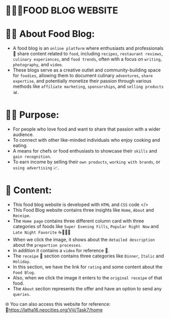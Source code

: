 # 🥘🍳🔥FOOD BLOG WEBSITE

# 👨‍🍳 About Food Blog:
* A food blog is an `online platform` where enthusiasts and professionals 💼 share content related to `food`, including `recipes`, `restaurant reviews`, `culinary experiences`, and `food trends`, often with a focus on `writing`, `photography`, and `video`.
* These blogs serve as a creative outlet and community-building space for `foodies`, allowing them to document culinary `adventures`, `share expertise`, and potentially monetize their passion through various methods like `affiliate marketing`, `sponsorships`, and `selling products` 📊. 

# 🍴🍲 Purpose:

* For people who love food and want to share that passion with a wider audience. 
* To connect with other like-minded individuals who enjoy cooking and eating. 
* A means for chefs or food enthusiasts to showcase their `skills` and `gain recognition`. 
* To earn income by selling their `own products`, `working with brands`, or `using advertising` 📈.

# 📌 Content:
* This food blog website is developed with `HTML` and `CSS` code </>
* This Food Blog website contains three insights like `Home`, `About` and `Receipe`.
* The `Home page` contains three different column card with three categories of foods like `Super Evening Fills`, `Popular Right Now` and `Late Night Favorite` ☕🤎🥯🍪
* When we click the image, it shows about the `detailed description` about the `prepartion processes`.
* In addition it contains a `video` for reference 🎥.
* The `receipe` 📝 section contains three categories like `Dinner`, `Italic` and `Holiday`.
* In this section, we have the link for `rating` and some content about the `Food Blog`.
* Also, when we click the image it enters to the `original receipe` of that food.
* The `About` section represents the offer and have an option to send any `queries`.

🌐 You can also access this website for reference: 🔗https://latha16.neocities.org/Viji/Task7/home

